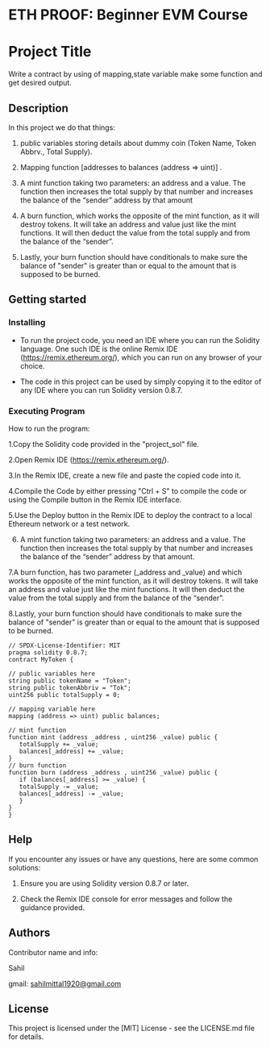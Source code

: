 # ETH PROOF: Beginner EVM Course
# Project Title
Write a contract by using of mapping,state variable make some function and get desired output.
## Description

 In this project we do that things:
 
 1. public variables storing details about dummy coin (Token Name, Token Abbrv., Total Supply).

 2. Mapping function [addresses to balances (address => uint)] .

 3. A mint function taking two parameters: an address and a value. The function then increases the total supply by that number and increases the balance of the “sender” address by that amount
 
 4.  A burn function, which works the opposite of the mint function, as it will destroy tokens. It will take an address and value just like the mint functions. It will then deduct the value from the total supply and from the balance of the “sender”.

 5.  Lastly, your burn function should have conditionals to make sure the balance of "sender" is greater than or equal to the amount that is supposed to be burned.

## Getting started
### Installing

* To run the project code, you need an IDE where you can run the Solidity language. One such IDE is the online Remix IDE (https://remix.ethereum.org/), which you can run on any browser of your choice.

* The code in this project can be used by simply copying it to the editor of any IDE where you can run Solidity version 0.8.7.
### Executing Program

How to run the program:

1.Copy the Solidity code provided in the "project_sol" file.

2.Open Remix IDE (https://remix.ethereum.org/).

3.In the Remix IDE, create a new file and paste the copied code into it.

4.Compile the Code by either pressing "Ctrl + S" to compile the code or using the Compile button in the Remix IDE interface.

5.Use the Deploy button in the Remix IDE to deploy the contract to a local Ethereum network or a test network.

6. A mint function taking two parameters: an address and a value. The function then increases the total supply by that number and increases the balance of the “sender” address by that amount.

7.A burn function, has two parameter (_address and _value) and  which works the opposite of the mint function, as it will destroy tokens. It will take an address and value just like the mint functions. It will then deduct the value from the total supply and from the balance of the “sender”.

8.Lastly, your burn function should have conditionals to make sure the balance of "sender" is greater than or equal to the amount that is supposed to be burned.


```
// SPDX-License-Identifier: MIT
pragma solidity 0.8.7;
contract MyToken {

// public variables here
string public tokenName = "Token";
string public tokenAbbriv = "Tok";
uint256 public totalSupply = 0;

// mapping variable here
mapping (address => uint) public balances;

// mint function
function mint (address _address , uint256 _value) public {
   totalSupply += _value;
   balances[_address] += _value;
}
// burn function
function burn (address _address , uint256 _value) public {
   if (balances[_address] >= _value) {
   totalSupply -= _value;
   balances[_address] -= _value;
   }
}
}
```
## Help

If you encounter any issues or have any questions, here are some common solutions:

1. Ensure you are using Solidity version 0.8.7 or later.
   
2. Check the Remix IDE console for error messages and follow the guidance provided.

## Authors

Contributor name and info:

Sahil

gmail: sahilmittal1920@gmail.com

## License

 This project is licensed under the [MIT] License - see the LICENSE.md file for details.
